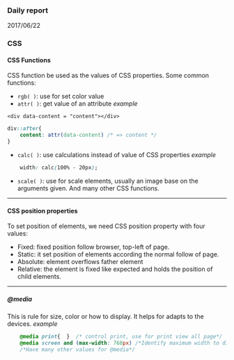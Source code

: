 ### Daily report 
2017/06/22
### CSS
#### CSS Functions
CSS function be used as the values of CSS properties. 
Some common functions:
-	`rgb( )`: use for set color value
-	`attr( )`: get value of an attribute
	*example*
```htmlbars
<div data-content = "content"></div>
```
	
```css
div::after{
	content: attr(data-content) /* => content */
}
```
-	`calc( )`: use calculations instead of value of CSS properties
	*example*
```css
	width: calc(100% - 20px);
```
-	`scale( )`: use for scale elements, usually an image base on the arguments given.
And many other CSS functions.
_____
#### CSS position properties
To set position of elements, we need CSS position property with four values:
-	Fixed: fixed position follow browser, top-left of page.
-	Static: it set position of elements according the normal follow of page.
-	Absolute:  element overflows father element
-	Relative:   the element  is fixed like expected and holds the position of child elements.
_____
##### @media
This is rule for size, color or how to display. It helps for adapts to the devices.
*example*
```css
	@media print{  }  /* control print, use for print view all page*/
	@media screen and (max-width: 768px) /*Identify maximum width to display or screen*/
	/*Have many other values for @media*/
```

